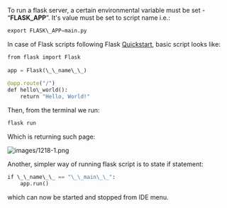 


  
To run a flask server, a certain environmental variable must be set - “**FLASK\_APP**”. It's value must be set to script name i.e.:  
  

```python
export FLASK\_APP=main.py
```
  
  
In case of Flask scripts following Flask [Quickstart](https://flask.palletsprojects.com/en/2.0.x/quickstart/), basic script looks like:  
  

```python
from flask import Flask  
  
app = Flask(\_\_name\_\_)  
  
@app.route("/")  
def hello\_world():  
    return "Hello, World!"
```
  
  
Then, from the terminal we run:  
  

```python
flask run
```
  
  
Which is returning such page:  
  
![images/1218-1.png](images/1218-1.png)  
  
Another, simpler way of running flask script is to state if statement:  
  

```python
if \_\_name\_\_ == "\_\_main\_\_":  
	app.run()
```
  
 which can now be started and stopped from IDE menu. 